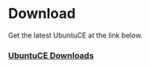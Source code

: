 # Download

Get the latest UbuntuCE at the link below.

### [UbuntuCE Downloads](https://ubuntuce.com/#download)
